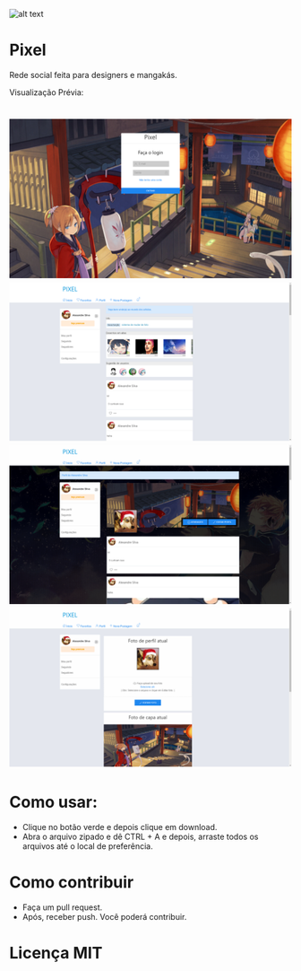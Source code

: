 ![alt text](https://i.imgur.com/nVRrINb.png)
# Pixel
Rede social feita para designers e mangakás.

Visualização Prévia:

![alt text](https://raw.githubusercontent.com/kaway404/Pixel/master/preview/1.png)
![alt text](https://raw.githubusercontent.com/kaway404/Pixel/master/preview/2.png)
![alt text](https://raw.githubusercontent.com/kaway404/Pixel/master/preview/3.png)
![alt text](https://raw.githubusercontent.com/kaway404/Pixel/master/preview/4.png)
=======
# Como usar:

* Clique no botão verde e depois clique em download.
* Abra o arquivo zipado e dê CTRL + A e depois, arraste todos os arquivos até o local de preferência.

# Como contribuir

* Faça um pull request.
* Após, receber push. Você poderá contribuir.

# Licença MIT
